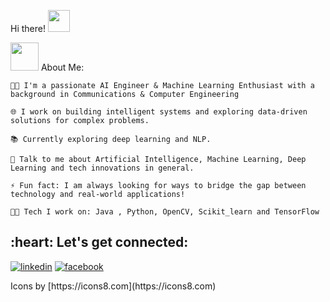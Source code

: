 Hi there! <img src="https://github.com/TheDudeThatCode/TheDudeThatCode/blob/master/Assets/Hi.gif" width="35" /> <p align="center"> </p>


<img src="https://github.com/TheDudeThatCode/TheDudeThatCode/blob/master/Assets/Developer.gif" width="45" /> About Me:

    🧑‍💻 I'm a passionate AI Engineer & Machine Learning Enthusiast with a background in Communications & Computer Engineering

    🌐 I work on building intelligent systems and exploring data-driven solutions for complex problems.

    📚 Currently exploring deep learning and NLP.

    💬 Talk to me about Artificial Intelligence, Machine Learning, Deep Learning and tech innovations in general.

    ⚡ Fun fact: I am always looking for ways to bridge the gap between technology and real-world applications!

    🧑‍💻 Tech I work on: Java , Python, OpenCV, Scikit_learn and TensorFlow
    



<!--START_SECTION:waka--> <!--END_SECTION:waka-->


<h2 align="left">:heart: Let's get connected:</h2>
<p align="center">

  <a href="https://www.linkedin.com/in/nour-ahmed-8a344b226"><img src="https://img.icons8.com/color/96/000000/linkedin.png" alt="linkedin"/></a>
  <a href="https://www.facebook.com/nour.ahmedmostafa.5"><img src="https://img.icons8.com/color/96/000000/facebook.png" alt="facebook"/></a>

</p>
Icons by [https://icons8.com](https://icons8.com)
